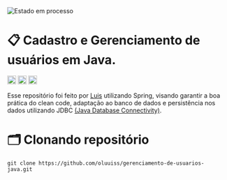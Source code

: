 <img src="https://img.shields.io/badge/Estado-Em%20processo-yellow?style=plastic&labelColor=555" alt="Estado em processo">

# 📋 Cadastro e Gerenciamento de usuários em Java.

<div>
<a href="https://code.visualstudio.com" target="_blank"><img src="https://img.shields.io/badge/Visual%20Studio-5C2D91.svg?style=for-the-badge&logo=visual-studio&logoColor=white" height="20"></a>
<a href="https://www.java.com/pt-BR/" target="_blank"><img src="https://img.shields.io/badge/java-%23ED8B00.svg?style=for-the-badge&logo=openjdk&logoColor=white" height="20"></a>
<a href="https://www.mysql.com/products/workbench/" target="_blank"><img src="https://img.shields.io/badge/mysql-4479A1.svg?style=for-the-badge&logo=mysql&logoColor=white" height="20"></a>

Esse repositório foi feito por [Luis](https://github.com/oluuiss) utilizando Spring, visando garantir
a boa prática do clean code, adaptação ao banco de dados e persistência nos dados 
utilizando JDBC <a href="https://www.oracle.com/br/database/technologies/faq-jdbc.html#:~:text=A%20tecnologia%20JDBC%20permite%20que,requerem%20acesso%20a%20dados%20corporativos.">(Java Database Connectivity)</a>.
</div>
<div>
  
# 🗂️ Clonando repositório
```
git clone https://github.com/oluuiss/gerenciamento-de-usuarios-java.git
```

</div>